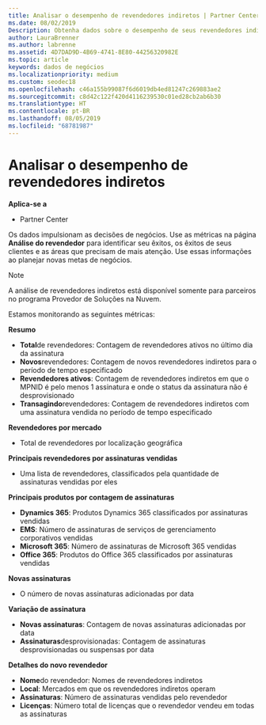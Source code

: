 ```yaml
---
title: Analisar o desempenho de revendedores indiretos | Partner Center
ms.date: 08/02/2019
Description: Obtenha dados sobre o desempenho de seus revendedores indiretos para identificar sucessos, bem como áreas que podem precisar de mais atenção.
author: LauraBrenner
ms.author: labrenne
ms.assetid: 4D7DAD9D-4B69-4741-8E80-44256320982E
ms.topic: article
keywords: dados de negócios
ms.localizationpriority: medium
ms.custom: seodec18
ms.openlocfilehash: c46a155b99087f6d6019db4ed81247c269883ae2
ms.sourcegitcommit: c8d42c122f420d4116239530c01ed28cb2ab6b30
ms.translationtype: HT
ms.contentlocale: pt-BR
ms.lasthandoff: 08/05/2019
ms.locfileid: "68781987"
---
```

# <a name="analyze-indirect-resellers-performance"></a>Analisar o desempenho de revendedores indiretos 

**Aplica-se a**
- Partner Center

Os dados impulsionam as decisões de negócios. Use as métricas na página **Análise do revendedor** para identificar seu êxitos, os êxitos de seus clientes e as áreas que precisam de mais atenção. Use essas informações ao planejar novas metas de negócios.

> [!NOTE]
> A análise de revendedores indiretos está disponível somente para parceiros no programa Provedor de Soluções na Nuvem.

Estamos monitorando as seguintes métricas:

**Resumo**  
 - **Total**de revendedores: Contagem de revendedores ativos no último dia da assinatura  
 - **Novos**revendedores: Contagem de novos revendedores indiretos para o período de tempo especificado  
 - **Revendedores ativos**: Contagem de revendedores indiretos em que o MPNID é pelo menos 1 assinatura e onde o status da assinatura não é desprovisionado  
 - **Transagindo**revendedores: Contagem de revendedores indiretos com uma assinatura vendida no período de tempo especificado  

**Revendedores por mercado**  
 - Total de revendedores por localização geográfica  

**Principais revendedores por assinaturas vendidas**
 - Uma lista de revendedores, classificados pela quantidade de assinaturas vendidas por eles  

**Principais produtos por contagem de assinaturas**  
 - **Dynamics 365**: Produtos Dynamics 365 classificados por assinaturas vendidas  
 - **EMS**: Número de assinaturas de serviços de gerenciamento corporativos vendidas  
 - **Microsoft 365**: Número de assinaturas de Microsoft 365 vendidas  
 - **Office 365**: Produtos do Office 365 classificados por assinaturas vendidas  

**Novas assinaturas**  
 - O número de novas assinaturas adicionadas por data  

**Variação de assinatura**  
 - **Novas assinaturas**: Contagem de novas assinaturas adicionadas por data  
 - **Assinaturas**desprovisionadas: Contagem de assinaturas desprovisionadas ou suspensas por data  

**Detalhes do novo revendedor**  
 - **Nome**do revendedor: Nomes de revendedores indiretos  
 - **Local**: Mercados em que os revendedores indiretos operam  
 - **Assinaturas**: Número de assinaturas vendidas pelo revendedor  
 - **Licenças**: Número total de licenças que o revendedor vendeu em todas as assinaturas  
  
  